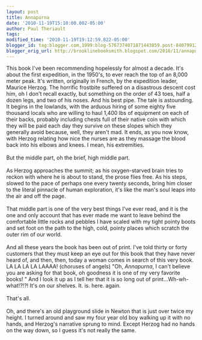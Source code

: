 ```yaml
---
layout: post
title: Annapurna
date: '2010-11-19T15:10:00.002-05:00'
author: Paul Theriault
tags: 
modified_time: '2010-11-19T19:12:59.822-05:00'
blogger_id: tag:blogger.com,1999:blog-5767374071871443859.post-8407991224576999031
blogger_orig_url: http://brooklinebooksmith.blogspot.com/2010/11/annapurna.html
---
```


This book I've been recommending hopelessly for almost a decade.  It's about the first expedition, in the 1950's, to ever reach the top of an 8,000 meter peak.  It's written, originally in French, by the expedition leader, Maurice Herzog.  The horrific frostbite suffered on a disastrous descent cost him, oh I don't recall exactly, but something on the order of 43 toes, half a dozen legs, and two of his noses.  And his best pipe.  The tale is astounding.  It begins in the lowlands, with the arduous hiring of some eighty five thousand locals who are willing to haul 1,400 lbs of equipment on each of their backs, probably including chests full of their native coin with which they will be paid each day they survive on these slopes which they generally avoid because, well, they aren't mad.  It ends, as you now know, with Herzog relating how nice the nurses are as they massage the blood back into his elbows and knees.  I mean, his extremities. <br /><br />But the middle part, oh the brief, high middle part.<br /><br />As Herzog approaches the summit; as his oxygen-starved brain tries to reckon with where he is about to stand, the prose flies free.  As his steps, slowed to the pace of perhaps one every twenty seconds, bring him closer to the literal pinnacle of human exploration, it's like the man's soul leaps into the air and off the page. <br /><br />That middle part is one of the very best things I've ever read, and it is the one and only account that has ever made me want to leave behind the comfortable little rocks and pebbles I have scaled with my tight pointy boots and set foot on the path to the high, cold, pointy places which scratch the outer rim of our world. <br /><br />And all these years the book has been out of print.  I've told thirty or forty customers that they must keep an eye out for this book that they have never heard of, and then, then, today a woman comes in search of this very book.  LA LA LA LA LAAAA!  (choruses of angels)  "Oh, <i>Annapurna</i>, I can't believe you are asking for that book, oh goodness it is one of my very favorite books! "  And I look it up as I tell her that it is so long out of print...Wh-wh-what!?!?!  It's on our shelves.  It. is. here. again.<br /><br />That's all. <br /><br />Oh, and there's an old playground slide in Newton that is just over twice my height.  I turned around and saw my four year old boy walking up it with no hands, and Herzog's narrative sprung to mind.  Except Herzog had no hands on the way down, so I guess it's not really the same.